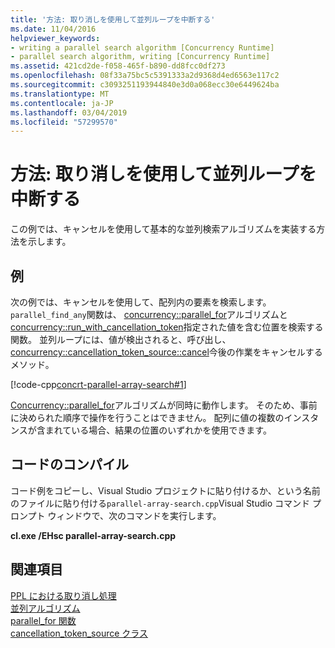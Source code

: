 ```yaml
---
title: '方法: 取り消しを使用して並列ループを中断する'
ms.date: 11/04/2016
helpviewer_keywords:
- writing a parallel search algorithm [Concurrency Runtime]
- parallel search algorithm, writing [Concurrency Runtime]
ms.assetid: 421cd2de-f058-465f-b890-dd8fcc0df273
ms.openlocfilehash: 08f33a75bc5c5391333a2d9368d4ed6563e117c2
ms.sourcegitcommit: c3093251193944840e3d0a068ecc30e6449624ba
ms.translationtype: MT
ms.contentlocale: ja-JP
ms.lasthandoff: 03/04/2019
ms.locfileid: "57299570"
---
```

# <a name="how-to-use-cancellation-to-break-from-a-parallel-loop"></a>方法: 取り消しを使用して並列ループを中断する

この例では、キャンセルを使用して基本的な並列検索アルゴリズムを実装する方法を示します。

## <a name="example"></a>例

次の例では、キャンセルを使用して、配列内の要素を検索します。 `parallel_find_any`関数は、 [concurrency::parallel_for](reference/concurrency-namespace-functions.md#parallel_for)アルゴリズムと[concurrency::run_with_cancellation_token](reference/concurrency-namespace-functions.md#run_with_cancellation_token)指定された値を含む位置を検索する関数。 並列ループには、値が検出されると、呼び出し、 [concurrency::cancellation_token_source::cancel](reference/cancellation-token-source-class.md#cancel)今後の作業をキャンセルするメソッド。

[!code-cpp[concrt-parallel-array-search#1](../../parallel/concrt/codesnippet/cpp/how-to-use-cancellation-to-break-from-a-parallel-loop_1.cpp)]

[Concurrency::parallel_for](reference/concurrency-namespace-functions.md#parallel_for)アルゴリズムが同時に動作します。 そのため、事前に決められた順序で操作を行うことはできません。 配列に値の複数のインスタンスが含まれている場合、結果の位置のいずれかを使用できます。

## <a name="compiling-the-code"></a>コードのコンパイル

コード例をコピーし、Visual Studio プロジェクトに貼り付けるか、という名前のファイルに貼り付ける`parallel-array-search.cpp`Visual Studio コマンド プロンプト ウィンドウで、次のコマンドを実行します。

**cl.exe /EHsc parallel-array-search.cpp**

## <a name="see-also"></a>関連項目

[PPL における取り消し処理](cancellation-in-the-ppl.md)<br/>
[並列アルゴリズム](../../parallel/concrt/parallel-algorithms.md)<br/>
[parallel_for 関数](reference/concurrency-namespace-functions.md#parallel_for)<br/>
[cancellation_token_source クラス](../../parallel/concrt/reference/cancellation-token-source-class.md)
